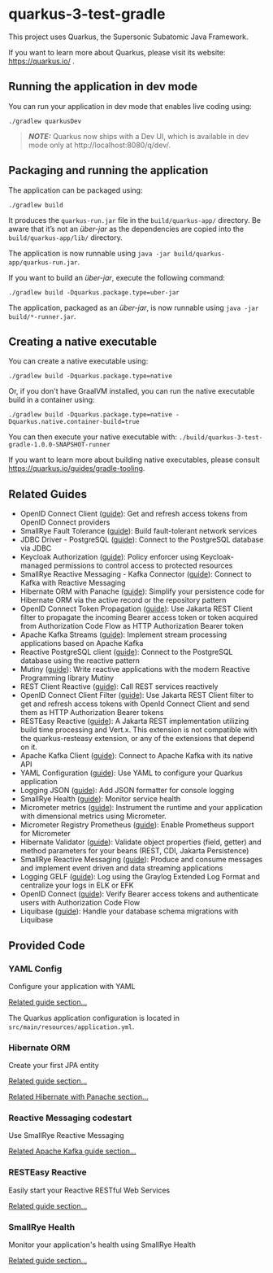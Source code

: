 # quarkus-3-test-gradle

This project uses Quarkus, the Supersonic Subatomic Java Framework.

If you want to learn more about Quarkus, please visit its website: https://quarkus.io/ .

## Running the application in dev mode

You can run your application in dev mode that enables live coding using:
```shell script
./gradlew quarkusDev
```

> **_NOTE:_**  Quarkus now ships with a Dev UI, which is available in dev mode only at http://localhost:8080/q/dev/.

## Packaging and running the application

The application can be packaged using:
```shell script
./gradlew build
```
It produces the `quarkus-run.jar` file in the `build/quarkus-app/` directory.
Be aware that it’s not an _über-jar_ as the dependencies are copied into the `build/quarkus-app/lib/` directory.

The application is now runnable using `java -jar build/quarkus-app/quarkus-run.jar`.

If you want to build an _über-jar_, execute the following command:
```shell script
./gradlew build -Dquarkus.package.type=uber-jar
```

The application, packaged as an _über-jar_, is now runnable using `java -jar build/*-runner.jar`.

## Creating a native executable

You can create a native executable using: 
```shell script
./gradlew build -Dquarkus.package.type=native
```

Or, if you don't have GraalVM installed, you can run the native executable build in a container using: 
```shell script
./gradlew build -Dquarkus.package.type=native -Dquarkus.native.container-build=true
```

You can then execute your native executable with: `./build/quarkus-3-test-gradle-1.0.0-SNAPSHOT-runner`

If you want to learn more about building native executables, please consult https://quarkus.io/guides/gradle-tooling.

## Related Guides

- OpenID Connect Client ([guide](https://quarkus.io/guides/security-openid-connect-client)): Get and refresh access tokens from OpenID Connect providers
- SmallRye Fault Tolerance ([guide](https://quarkus.io/guides/smallrye-fault-tolerance)): Build fault-tolerant network services
- JDBC Driver - PostgreSQL ([guide](https://quarkus.io/guides/datasource)): Connect to the PostgreSQL database via JDBC
- Keycloak Authorization ([guide](https://quarkus.io/guides/security-keycloak-authorization)): Policy enforcer using Keycloak-managed permissions to control access to protected resources
- SmallRye Reactive Messaging - Kafka Connector ([guide](https://quarkus.io/guides/kafka-reactive-getting-started)): Connect to Kafka with Reactive Messaging
- Hibernate ORM with Panache ([guide](https://quarkus.io/guides/hibernate-orm-panache)): Simplify your persistence code for Hibernate ORM via the active record or the repository pattern
- OpenID Connect Token Propagation ([guide](https://quarkus.io/guides/security-openid-connect-client)): Use Jakarta REST Client filter to propagate the incoming Bearer access token or token acquired from Authorization Code Flow as HTTP Authorization Bearer token
- Apache Kafka Streams ([guide](https://quarkus.io/guides/kafka-streams)): Implement stream processing applications based on Apache Kafka
- Reactive PostgreSQL client ([guide](https://quarkus.io/guides/reactive-sql-clients)): Connect to the PostgreSQL database using the reactive pattern
- Mutiny ([guide](https://quarkus.io/guides/mutiny-primer)): Write reactive applications with the modern Reactive Programming library Mutiny
- REST Client Reactive ([guide](https://quarkus.io/guides/rest-client-reactive)): Call REST services reactively
- OpenID Connect Client Filter ([guide](https://quarkus.io/guides/security-openid-connect-client)): Use Jakarta REST Client filter to get and refresh access tokens with OpenId Connect Client and send them as HTTP Authorization Bearer tokens
- RESTEasy Reactive ([guide](https://quarkus.io/guides/resteasy-reactive)): A Jakarta REST implementation utilizing build time processing and Vert.x. This extension is not compatible with the quarkus-resteasy extension, or any of the extensions that depend on it.
- Apache Kafka Client ([guide](https://quarkus.io/guides/kafka)): Connect to Apache Kafka with its native API
- YAML Configuration ([guide](https://quarkus.io/guides/config#yaml)): Use YAML to configure your Quarkus application
- Logging JSON ([guide](https://quarkus.io/guides/logging#json-logging)): Add JSON formatter for console logging
- SmallRye Health ([guide](https://quarkus.io/guides/microprofile-health)): Monitor service health
- Micrometer metrics ([guide](https://quarkus.io/guides/micrometer)): Instrument the runtime and your application with dimensional metrics using Micrometer.
- Micrometer Registry Prometheus ([guide](https://quarkus.io/guides/micrometer)): Enable Prometheus support for Micrometer
- Hibernate Validator ([guide](https://quarkus.io/guides/validation)): Validate object properties (field, getter) and method parameters for your beans (REST, CDI, Jakarta Persistence)
- SmallRye Reactive Messaging ([guide](https://quarkus.io/guides/reactive-messaging)): Produce and consume messages and implement event driven and data streaming applications
- Logging GELF ([guide](https://quarkus.io/guides/centralized-log-management)): Log using the Graylog Extended Log Format and centralize your logs in ELK or EFK
- OpenID Connect ([guide](https://quarkus.io/guides/security-openid-connect)): Verify Bearer access tokens and authenticate users with Authorization Code Flow
- Liquibase ([guide](https://quarkus.io/guides/liquibase)): Handle your database schema migrations with Liquibase

## Provided Code

### YAML Config

Configure your application with YAML

[Related guide section...](https://quarkus.io/guides/config-reference#configuration-examples)

The Quarkus application configuration is located in `src/main/resources/application.yml`.

### Hibernate ORM

Create your first JPA entity

[Related guide section...](https://quarkus.io/guides/hibernate-orm)

[Related Hibernate with Panache section...](https://quarkus.io/guides/hibernate-orm-panache)


### Reactive Messaging codestart

Use SmallRye Reactive Messaging

[Related Apache Kafka guide section...](https://quarkus.io/guides/kafka-reactive-getting-started)


### RESTEasy Reactive

Easily start your Reactive RESTful Web Services

[Related guide section...](https://quarkus.io/guides/getting-started-reactive#reactive-jax-rs-resources)

### SmallRye Health

Monitor your application's health using SmallRye Health

[Related guide section...](https://quarkus.io/guides/smallrye-health)
